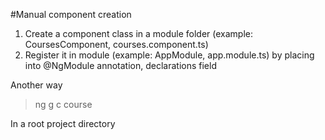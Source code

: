 #Manual component creation

1. Create a component class in a module folder (example: CoursesComponent, courses.component.ts)
2. Register it in module (example: AppModule, app.module.ts) by placing into @NgModule annotation, declarations field

Another way

> ng g c course

In a root project directory
